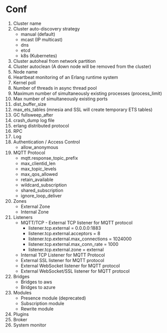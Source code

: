 # Conf

1. Cluster name
2. Cluster auto-discovery strategy
   - manual (default)
   - mcast (IP multicast)
   - dns
   - etcd
   - k8s (Kubernetes)
3. Cluster autoheal from network partition
4. Cluster autoclean (A down node will be removed from the cluster)
5. Node name
6. Heartbeat monitoring of an Erlang runtime system
7. Kernel poll
8. Number of threads in async thread pool
9. Maximum number of simultaneously existing processes (process_limit)
10. Max number of simultaneously existing ports
11. dist_buffer_size
12. max_ets_tables (mnesia and SSL will create temporary ETS tables)
13. GC fullsweep_after
14. crash_dump log file
15. erlang distributed protocol
16. RPC
17. Log
18. Authentication / Access Control
    - allow_anonymous
19. MQTT Protocol
    - mqtt.response_topic_prefix
    - max_clientid_len
    - max_topic_levels
    - max_qos_allowed
    - retain_available
    - wildcard_subscription
    - shared_subscription
    - ignore_loop_deliver
20. Zones
    - External Zone
    - Internal Zone
21. Listeners
    - MQTT/TCP - External TCP listener for MQTT protocol
      - listener.tcp.external = 0.0.0.0:1883
      - listener.tcp.external.acceptors = 8
      - listener.tcp.external.max_connections = 1024000
      - listener.tcp.external.max_conn_rate = 1000
      - listener.tcp.external.zone = external
    - Internal TCP Listener for MQTT Protocol
    - External SSL listener for MQTT protocol
    - External WebSocket listener for MQTT protocol
    - External WebSocket/SSL listener for MQTT protocol
22. Bridges
    - Bridges to aws
    - Bridges to azure
23. Modules
    - Presence module (deprecated)
    - Subscription module
    - Rewrite module
24. Plugins
25. Broker
26. System monitor
